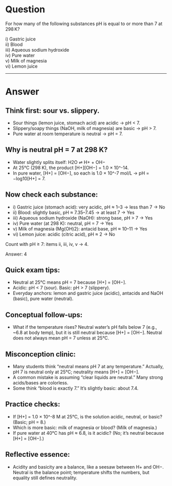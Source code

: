 # Question
For how many of the following substances pH is equal to or more than 7 at $298\,\text{K}$?

i) Gastric juice  
ii) Blood  
iii) Aqueous sodium hydroxide  
iv) Pure water  
v) Milk of magnesia  
vi) Lemon juice

---
# Answer

## Think first: sour vs. slippery.
- Sour things (lemon juice, stomach acid) are acidic → pH < 7.
- Slippery/soapy things (NaOH, milk of magnesia) are basic → pH > 7.
- Pure water at room temperature is neutral → pH = 7.

## Why is neutral pH = 7 at 298 K?
- Water slightly splits itself: H2O ⇌ H+ + OH−
- At 25°C (298 K), the product [H+][OH−] = 1.0 × 10^-14.
- In pure water, [H+] = [OH−], so each is 1.0 × 10^-7 mol/L → pH = −log10[H+] = 7.

## Now check each substance:
- i) Gastric juice (stomach acid): very acidic, pH ≈ 1–3 → less than 7 → No
- ii) Blood: slightly basic, pH ≈ 7.35–7.45 → at least 7 → Yes
- iii) Aqueous sodium hydroxide (NaOH): strong base, pH > 7 → Yes
- iv) Pure water (at 298 K): neutral, pH = 7 → Yes
- v) Milk of magnesia (Mg(OH)2): antacid base, pH ≈ 10–11 → Yes
- vi) Lemon juice: acidic (citric acid), pH ≈ 2 → No

Count with pH ≥ 7: items ii, iii, iv, v → 4.

Answer: 4

## Quick exam tips:
- Neutral at 25°C means pH = 7 because [H+] = [OH−].
- Acidic: pH < 7 (sour). Basic: pH > 7 (slippery).
- Everyday anchors: lemon and gastric juice (acidic), antacids and NaOH (basic), pure water (neutral).

## Conceptual follow-ups:
- What if the temperature rises? Neutral water’s pH falls below 7 (e.g., ~6.8 at body temp), but it is still neutral because [H+] = [OH−]. Neutral does not always mean pH = 7 unless at 25°C.

## Misconception clinic:
- Many students think “neutral means pH 7 at any temperature.” Actually, pH 7 is neutral only at 25°C; neutrality means [H+] = [OH−].
- A common mistake is assuming “clear liquids are neutral.” Many strong acids/bases are colorless.
- Some think “blood is exactly 7.” It’s slightly basic: about 7.4.

## Practice checks:
- If [H+] = 1.0 × 10^-8 M at 25°C, is the solution acidic, neutral, or basic? (Basic; pH = 8.)
- Which is more basic: milk of magnesia or blood? (Milk of magnesia.)
- If pure water at 40°C has pH ≈ 6.8, is it acidic? (No; it’s neutral because [H+] = [OH−].)

## Reflective essence:
- Acidity and basicity are a balance, like a seesaw between H+ and OH−. Neutral is the balance point; temperature shifts the numbers, but equality still defines neutrality.
